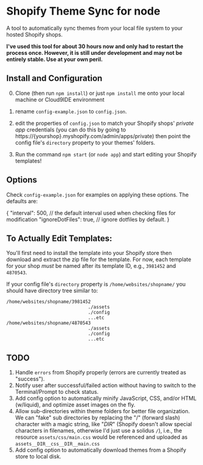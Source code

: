 Shopify Theme Sync for node
==================

A tool to automatically sync themes from your local file system to your hosted Shopify shops.

**I've used this tool for about 30 hours now and only had to restart the process once. However, it is still under development and may not be entirely stable. Use at your own peril.**

## Install and Configuration

 0. Clone (then run `npm install`) or just `npm install` me onto your local machine or Cloud9IDE environment

 1. rename `config-example.json` to `config.json`.

 2. edit the properties of `config.json` to match your Shopify shops' *private app* credentials (you can do this by going to https://{yourshop}.myshopify.com/admin/apps/private) then point the config file's `directory` property to your themes' folders.

 3. Run the command `npm start` (or `node app`) and start editing your Shopify templates!

## Options

Check `config-example.json` for examples on applying these options. The defaults are:

 {
 	"interval": 500, // the default interval used when checking files for modification
 	"ignoreDotFiles": true, // ignore dotfiles by default.
 }

## To Actually Edit Templates:

You'll first need to install the template into your Shopify store then download and extract the zip file for the template.
For now, each template for your shop *must* be named after its template ID, e.g., `3981452` and  `4870543`.

If your config file's `directory` property is `/home/websites/shopname/` you should have directory tree similar to:


    /home/websites/shopname/3981452
                                  ./assets
                                  ./config
                                  ...etc
    /home/websites/shopname/4870543
                                  ./assets
                                  ./config
                                  ...etc

## TODO

 1. Handle `errors` from Shopify properly (errors are currently treated as "success").
 2. Notify user after successful/failed action without having to switch to the Terminal/Prompt to check status.
 3. Add config option to automatically minify JavaScript, CSS, and/or HTML (w/liquid), and optimize asset images on the fly.
 4. Allow sub-directories within theme folders for better file organization. We can "fake" sub directories by replacing the "/" (forward slash) character with a magic string, like "_DIR_" (Shopify doesn't allow special characters in filenames, otherwise I'd just use a solidus `/`), i.e., the resource `assets/css/main.css` would be referenced and uploaded as `assets__DIR__css__DIR__main.css`
 5. Add config option to automatically download themes from a Shopify store to local disk.
